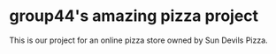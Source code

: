 # group44's amazing pizza project
This is our project for an online pizza store owned by Sun Devils Pizza.
